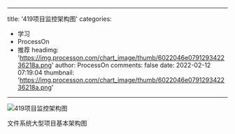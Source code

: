 
---
title: '419项目监控架构图'
categories: 
 - 学习
 - ProcessOn
 - 推荐
headimg: 'https://img.processon.com/chart_image/thumb/6022046e079129342236218a.png'
author: ProcessOn
comments: false
date: 2022-02-12 07:19:04
thumbnail: 'https://img.processon.com/chart_image/thumb/6022046e079129342236218a.png'
---

<div>   
<img class="thumb" alt="419项目监控架构图" src="https://img.processon.com/chart_image/thumb/6022046e079129342236218a.png" referrerpolicy="no-referrer">
<p>文件系统大型项目基本架构图</p>  
</div>
            